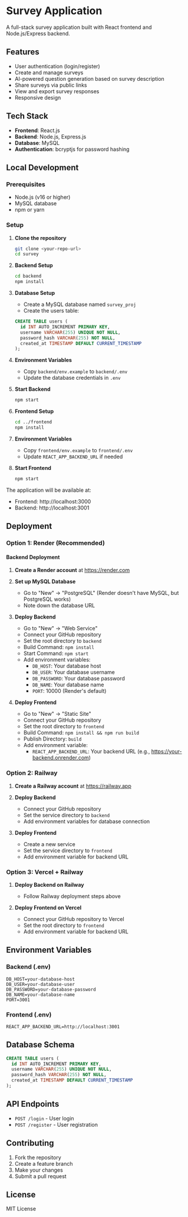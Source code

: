 # Survey Application

A full-stack survey application built with React frontend and Node.js/Express backend.

## Features

- User authentication (login/register)
- Create and manage surveys
- AI-powered question generation based on survey description
- Share surveys via public links
- View and export survey responses
- Responsive design

## Tech Stack

- **Frontend**: React.js
- **Backend**: Node.js, Express.js
- **Database**: MySQL
- **Authentication**: bcryptjs for password hashing

## Local Development

### Prerequisites

- Node.js (v16 or higher)
- MySQL database
- npm or yarn

### Setup

1. **Clone the repository**
   ```bash
   git clone <your-repo-url>
   cd survey
   ```

2. **Backend Setup**
   ```bash
   cd backend
   npm install
   ```

3. **Database Setup**
   - Create a MySQL database named `survey_proj`
   - Create the users table:
   ```sql
   CREATE TABLE users (
     id INT AUTO_INCREMENT PRIMARY KEY,
     username VARCHAR(255) UNIQUE NOT NULL,
     password_hash VARCHAR(255) NOT NULL,
     created_at TIMESTAMP DEFAULT CURRENT_TIMESTAMP
   );
   ```

4. **Environment Variables**
   - Copy `backend/env.example` to `backend/.env`
   - Update the database credentials in `.env`

5. **Start Backend**
   ```bash
   npm start
   ```

6. **Frontend Setup**
   ```bash
   cd ../frontend
   npm install
   ```

7. **Environment Variables**
   - Copy `frontend/env.example` to `frontend/.env`
   - Update `REACT_APP_BACKEND_URL` if needed

8. **Start Frontend**
   ```bash
   npm start
   ```

The application will be available at:
- Frontend: http://localhost:3000
- Backend: http://localhost:3001

## Deployment

### Option 1: Render (Recommended)

#### Backend Deployment

1. **Create a Render account** at https://render.com

2. **Set up MySQL Database**
   - Go to "New" → "PostgreSQL" (Render doesn't have MySQL, but PostgreSQL works)
   - Note down the database URL

3. **Deploy Backend**
   - Go to "New" → "Web Service"
   - Connect your GitHub repository
   - Set the root directory to `backend`
   - Build Command: `npm install`
   - Start Command: `npm start`
   - Add environment variables:
     - `DB_HOST`: Your database host
     - `DB_USER`: Your database username
     - `DB_PASSWORD`: Your database password
     - `DB_NAME`: Your database name
     - `PORT`: 10000 (Render's default)

4. **Deploy Frontend**
   - Go to "New" → "Static Site"
   - Connect your GitHub repository
   - Set the root directory to `frontend`
   - Build Command: `npm install && npm run build`
   - Publish Directory: `build`
   - Add environment variable:
     - `REACT_APP_BACKEND_URL`: Your backend URL (e.g., https://your-backend.onrender.com)

### Option 2: Railway

1. **Create a Railway account** at https://railway.app

2. **Deploy Backend**
   - Connect your GitHub repository
   - Set the service directory to `backend`
   - Add environment variables for database connection

3. **Deploy Frontend**
   - Create a new service
   - Set the service directory to `frontend`
   - Add environment variable for backend URL

### Option 3: Vercel + Railway

1. **Deploy Backend on Railway**
   - Follow Railway deployment steps above

2. **Deploy Frontend on Vercel**
   - Connect your GitHub repository to Vercel
   - Set the root directory to `frontend`
   - Add environment variable for backend URL

## Environment Variables

### Backend (.env)
```
DB_HOST=your-database-host
DB_USER=your-database-user
DB_PASSWORD=your-database-password
DB_NAME=your-database-name
PORT=3001
```

### Frontend (.env)
```
REACT_APP_BACKEND_URL=http://localhost:3001
```

## Database Schema

```sql
CREATE TABLE users (
  id INT AUTO_INCREMENT PRIMARY KEY,
  username VARCHAR(255) UNIQUE NOT NULL,
  password_hash VARCHAR(255) NOT NULL,
  created_at TIMESTAMP DEFAULT CURRENT_TIMESTAMP
);
```

## API Endpoints

- `POST /login` - User login
- `POST /register` - User registration

## Contributing

1. Fork the repository
2. Create a feature branch
3. Make your changes
4. Submit a pull request

## License

MIT License
